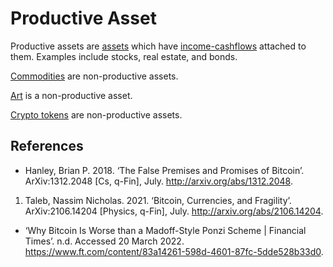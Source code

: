 # Productive Asset
Productive assets are [assets](assets.md) which have [income-cashflows](income-cashflows.md) attached to them. Examples include stocks, real estate, and bonds.

[Commodities](commodity.md) are non-productive assets.

[Art](art.md) is a non-productive asset.

[Crypto tokens](cryptoasset.md) are non-productive assets.

## References
* Hanley, Brian P. 2018. ‘The False Premises and Promises of Bitcoin’. ArXiv:1312.2048 [Cs, q-Fin], July. http://arxiv.org/abs/1312.2048.
1. Taleb, Nassim Nicholas. 2021. ‘Bitcoin, Currencies, and Fragility’. ArXiv:2106.14204 [Physics, q-Fin], July. http://arxiv.org/abs/2106.14204.
* ‘Why Bitcoin Is Worse than a Madoff-Style Ponzi Scheme | Financial Times’. n.d. Accessed 20 March 2022. https://www.ft.com/content/83a14261-598d-4601-87fc-5dde528b33d0.